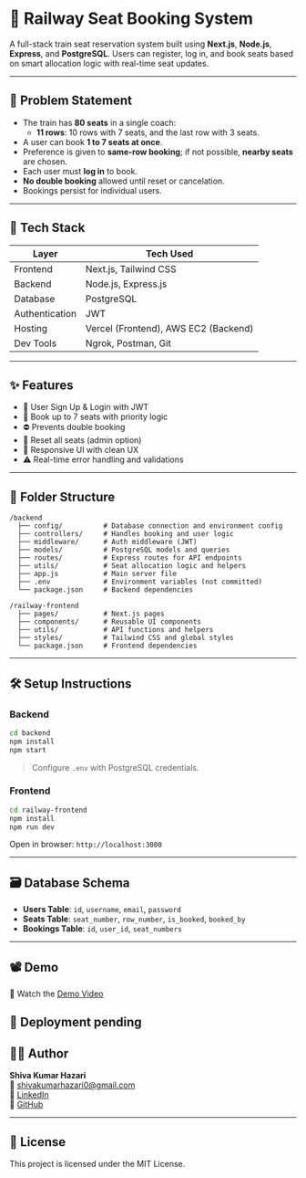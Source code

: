 # 🚆 Railway Seat Booking System

A full-stack train seat reservation system built using **Next.js**, **Node.js**, **Express**, and **PostgreSQL**. Users can register, log in, and book seats based on smart allocation logic with real-time seat updates.

---

## 🧠 Problem Statement

- The train has **80 seats** in a single coach:
  - **11 rows**: 10 rows with 7 seats, and the last row with 3 seats.
- A user can book **1 to 7 seats at once**.
- Preference is given to **same-row booking**; if not possible, **nearby seats** are chosen.
- Each user must **log in** to book.
- **No double booking** allowed until reset or cancelation.
- Bookings persist for individual users.

---

## 🚀 Tech Stack

| Layer        | Tech Used                  |
|--------------|----------------------------|
| Frontend     | Next.js, Tailwind CSS      |
| Backend      | Node.js, Express.js        |
| Database     | PostgreSQL                 |
| Authentication | JWT                      |
| Hosting      | Vercel (Frontend), AWS EC2 (Backend) |
| Dev Tools    | Ngrok, Postman, Git        |

---

## ✨ Features

- 👤 User Sign Up & Login with JWT
- 📌 Book up to 7 seats with priority logic
- ⛔ Prevents double booking
- 🔁 Reset all seats (admin option)
- 🎯 Responsive UI with clean UX
- ⚠️ Real-time error handling and validations

---

## 📁 Folder Structure

```
/backend
  ├── config/          # Database connection and environment config
  ├── controllers/     # Handles booking and user logic
  ├── middleware/      # Auth middleware (JWT)
  ├── models/          # PostgreSQL models and queries
  ├── routes/          # Express routes for API endpoints
  ├── utils/           # Seat allocation logic and helpers
  ├── app.js           # Main server file
  ├── .env             # Environment variables (not committed)
  └── package.json     # Backend dependencies

/railway-frontend
  ├── pages/           # Next.js pages
  ├── components/      # Reusable UI components
  ├── utils/           # API functions and helpers
  ├── styles/          # Tailwind CSS and global styles
  └── package.json     # Frontend dependencies
```

---

## 🛠️ Setup Instructions

### Backend

```bash
cd backend
npm install
npm start
```

> Configure `.env` with PostgreSQL credentials.

### Frontend

```bash
cd railway-frontend
npm install
npm run dev
```

Open in browser: `http://localhost:3000`

---

## 🗃️ Database Schema

- **Users Table**: `id`, `username`, `email`, `password`
- **Seats Table**: `seat_number`, `row_number`, `is_booked`, `booked_by`
- **Bookings Table**: `id`, `user_id`, `seat_numbers`

---

## 📽️ Demo

🎥 Watch the [Demo Video](https://drive.google.com/file/d/15m_qcu5KQsYNJbKOB4rEywz21tmc7bmq/view?usp=drive_link)

🔗 Deployment pending  
---

## 🙋‍♂️ Author

**Shiva Kumar Hazari**  
📧 shivakumarhazari0@gmail.com  
🔗 [LinkedIn](https://linkedin.com/in/hazarishiva)  
🐙 [GitHub](https://github.com/Shiva-code-code)

---

## 📄 License

This project is licensed under the MIT License.
